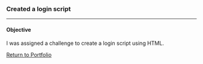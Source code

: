 ### Created a login script
***

#### Objective
I was assigned a challenge to create a login script using HTML.











[Return to Portfolio](https://github.com/mrmichaelgallen/Portfolio-for-MichaelAllen/)
